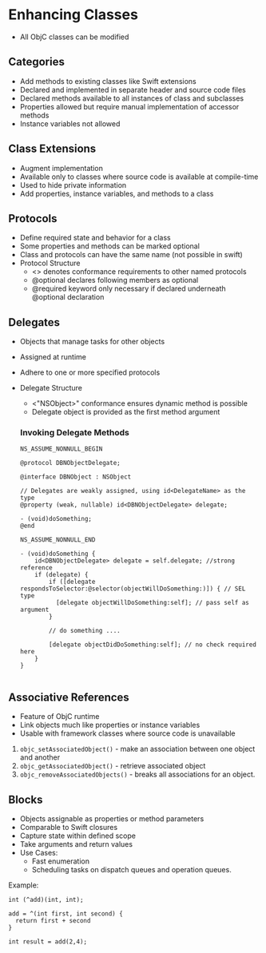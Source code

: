 # Enhancing Classes

* All ObjC classes can be modified

## Categories
* Add methods to existing classes like Swift extensions
* Declared and implemented in separate header and source code files
* Declared methods available to all instances of class and subclasses
* Properties allowed but require manual implementation of accessor methods
* Instance variables not allowed

## Class Extensions
* Augment implementation
* Available only to classes where source code is available at compile-time
* Used to hide private information
* Add properties, instance variables, and methods to a class

## Protocols
* Define required state and behavior for a class
* Some properties and methods can be marked optional
* Class and protocols can have the same name (not possible in swift)
* Protocol Structure
  * <> denotes conformance requirements to other named protocols
  * @optional declares following members as optional
  * @required keyword only necessary if declared underneath @optional declaration

## Delegates
* Objects that manage tasks for other objects
* Assigned at runtime
* Adhere to one or more specified protocols
* Delegate Structure
  * <"NSObject>" conformance ensures dynamic method is possible
  * Delegate object is provided as the first method argument

  ### Invoking Delegate Methods

  ```
  NS_ASSUME_NONNULL_BEGIN

  @protocol DBNObjectDelegate;

  @interface DBNObject : NSObject

  // Delegates are weakly assigned, using id<DelegateName> as the type
  @property (weak, nullable) id<DBNObjectDelegate> delegate;

  - (void)doSomething;
  @end

  NS_ASSUME_NONNULL_END
  ```

  ```
  - (void)doSomething {
      id<DBNObjectDelegate> delegate = self.delegate; //strong reference
      if (delegate) {
          if ([delegate respondsToSelector:@selector(objectWillDoSomething:)]) { // SEL type
            [delegate objectWillDoSomething:self]; // pass self as argument
          }

          // do something ....

          [delegate objectDidDoSomething:self]; // no check required here
      }
  }


## Associative References
* Feature of ObjC runtime
* Link objects much like properties or instance variables
* Usable with framework classes where source code is unavailable

1. `objc_setAssociatedObject()` - make an association between one object and another
2. `objc_getAssociatedObject()` - retrieve associated object
3. `objc_removeAssociatedObjects()` - breaks all associations for an object.

## Blocks
* Objects assignable as properties or method parameters
* Comparable to Swift closures
* Capture state within defined scope
* Take arguments and return values
* Use Cases:
  * Fast enumeration
  * Scheduling tasks on dispatch queues and operation queues.

Example:

```objc
int (^add)(int, int);

add = ^(int first, int second) {
  return first + second
}

int result = add(2,4);
```
